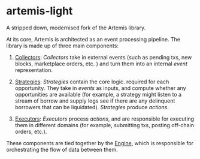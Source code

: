 # artemis-light

A stripped down, modernised fork of the Artemis library.

At its core, Artemis is architected as an event processing pipeline. The library is made up of three main components:

1. [Collectors](types::Collector): *Collectors* take in external events (such as pending txs, new blocks, marketplace orders, etc. ) and turn them into an internal *event* representation.

2. [Strategies](types::Strategy): *Strategies* contain the core logic.  required for each opportunity. They take in *events* as inputs, and compute whether any opportunities are available (for example, a strategy might listen to a stream of borrow and supply logs see if there are any delinquent borrowers that can be liquidated). *Strategies* produce *actions*.

3. [Executors](types::Executor): *Executors* process *actions*, and are responsible for executing them in different domains (for example, submitting txs, posting off-chain orders, etc.).

These components are tied together by the [Engine](engine::Engine), which is responsible for orchestrating the flow of data between them.
